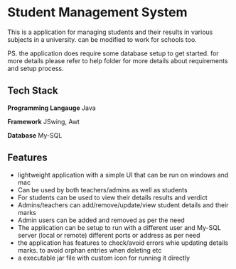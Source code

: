 
# Student Management System

This is a application for managing students and their results in various subjects in a university. can be modified to work for schools too.  

PS. the application does require some database setup to get started. for more details please refer to help folder for more details about requirements and setup process.



## Tech Stack

**Programming Langauge** Java

**Framework** JSwing, Awt

**Database** My-SQL


## Features

- lightweight application with a simple UI that can be run on windows and mac
- Can be used by both teachers/admins as well as students
- For students can be used to view their details results and verdict
- Admins/teachers can add/remove/update/view student details and their marks
- Admin users can be added and removed as per the need
- The application can be setup to run with a different user and My-SQL server (local or remote) different ports or address as per need
- the application has features to check/avoid errors whie updating details marks. to avoid orphan entries when deleting etc 
- a executable jar file with custom icon for running it directly
